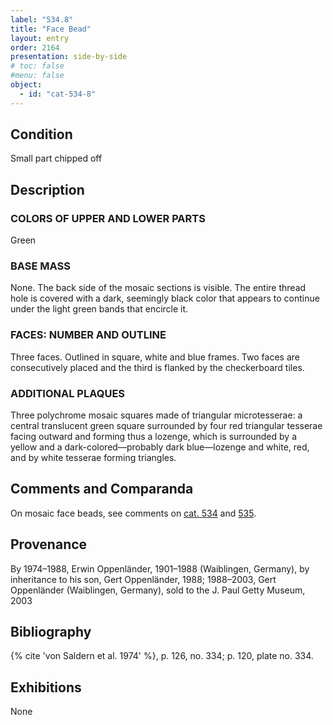 ```yaml
---
label: "534.8"
title: "Face Bead"
layout: entry
order: 2164
presentation: side-by-side
# toc: false
#menu: false 
object:
  - id: "cat-534-8"
---
```


## Condition

Small part chipped off

## Description

### COLORS OF UPPER AND LOWER PARTS

Green

### BASE MASS

None. The back side of the mosaic sections is visible. The entire thread hole is covered with a dark, seemingly black color that appears to continue under the light green bands that encircle it. 

### FACES: NUMBER AND OUTLINE

Three faces. Outlined in square, white and blue frames. Two faces are consecutively placed and the third is flanked by the checkerboard tiles.

### ADDITIONAL PLAQUES 

Three polychrome mosaic squares made of triangular microtesserae: a central translucent green square surrounded by four red triangular tesserae facing outward and forming thus a lozenge, which is surrounded by a yellow and a dark-colored—probably dark blue—lozenge and white, red, and by white tesserae forming triangles.

## Comments and Comparanda

On mosaic face beads, see comments on [cat. 534](/catalogue/cat-534) and [535](/catalogue/cat-535).

## Provenance

By 1974–1988, Erwin Oppenländer, 1901–1988 (Waiblingen, Germany), by inheritance to his son, Gert Oppenländer, 1988; 1988–2003, Gert Oppenländer (Waiblingen, Germany), sold to the J. Paul Getty Museum, 2003

## Bibliography

{% cite 'von Saldern et al. 1974' %}, p. 126, no. 334; p. 120, plate no. 334.

## Exhibitions

None